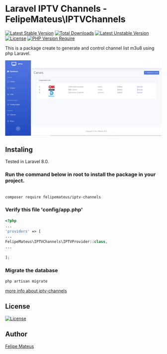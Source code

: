 # Laravel IPTV Channels - FelipeMateus\IPTVChannels


[![Latest Stable Version](http://poser.pugx.org/felipemateus/iptv-channels/v)](https://packagist.org/packages/felipemateus/iptv-channels)  [![Total Downloads](http://poser.pugx.org/felipemateus/iptv-channels/downloads)](https://packagist.org/packages/felipemateus/iptv-channels)  [![Latest Unstable Version](http://poser.pugx.org/felipemateus/iptv-channels/v/unstable)](https://packagist.org/packages/felipemateus/iptv-channels)  [![License](http://poser.pugx.org/felipemateus/iptv-channels/license)](https://packagist.org/packages/felipemateus/iptv-channels)  [![PHP Version Require](http://poser.pugx.org/felipemateus/iptv-channels/require/php)](https://packagist.org/packages/felipemateus/iptv-channels)


This is a package create to generate and control channel list m3u8 using php Laravel.



![Screenshot Feipe Mateus IPTV Channels](/screenshots/channel_list.jpg?raw=true)

## Instaling

Tested in Laravel 8.0.

###  Run the command below in root to install the package in your project.
  
  

```bash

composer require felipemateus/iptv-channels

```


###  Verify this file  'config/app.php'


```php
<?php
...
'providers' => [
...
FelipeMateus\IPTVChannels\IPTVProvider::class,
...

];

```

### Migrate the database


```bash
php artisan migrate

```


[more info about iptv-channels](https://felipemateus.com/blog/2021/08/pacote-gerenciador-de-canais-iptv-no-laravel)


## License

[![License](http://poser.pugx.org/felipemateus/iptv-channels/license)](https://packagist.org/packages/felipemateus/iptv-channels)

## Author

[Felipe Mateus](https://felipemateus.com)
